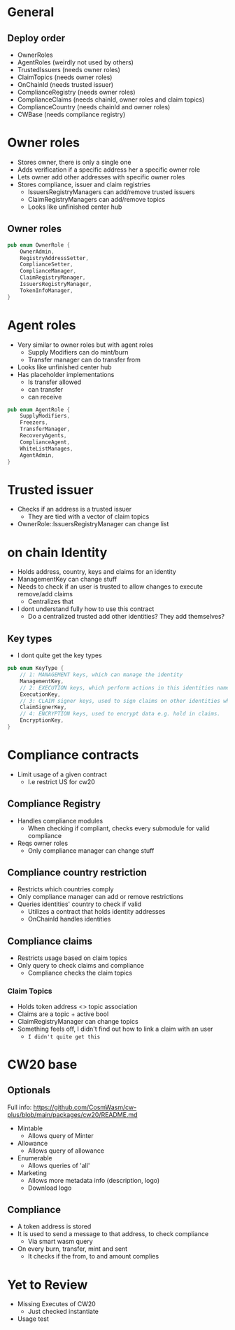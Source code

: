 # General
## Deploy order
- OwnerRoles
- AgentRoles (weirdly not used by others)
- TrustedIssuers (needs owner roles)
- ClaimTopics (needs owner roles)
- OnChainId (needs trusted issuer)
- ComplianceRegistry (needs owner roles)
- ComplianceClaims (needs chainId, owner roles and claim topics)
- ComplianceCountry (needs chainId and owner roles)
- CWBase (needs compliance registry)

# Owner roles
- Stores owner, there is only a single one
- Adds verification if a specific address her a specific owner role
- Lets owner add other addresses with specific owner roles
- Stores compliance, issuer and claim registries
  - IssuersRegistryManagers can add/remove trusted issuers
  - ClaimRegistryManagers can add/remove topics
  - Looks like unfinished center hub

## Owner roles
```rust
pub enum OwnerRole {
    OwnerAdmin,
    RegistryAddressSetter,
    ComplianceSetter,
    ComplianceManager,
    ClaimRegistryManager,
    IssuersRegistryManager,
    TokenInfoManager,
}
```

# Agent roles
- Very similar to owner roles but with agent roles
  - Supply Modifiers can do mint/burn
  - Transfer manager can do transfer from
- Looks like unfinished center hub
- Has placeholder implementations
  - Is transfer allowed
  - can transfer
  - can receive
```rust
pub enum AgentRole {
    SupplyModifiers,
    Freezers,
    TransferManager,
    RecoveryAgents,
    ComplianceAgent,
    WhiteListManages,
    AgentAdmin,
}
```

# Trusted issuer
- Checks if an address is a trusted issuer
  - They are tied with a vector of claim topics
- OwnerRole::IssuersRegistryManager can change list

# on chain Identity
- Holds address, country, keys and claims for an identity
- ManagementKey can change stuff
- Needs to check if an user is trusted to allow changes to execute remove/add claims
  - Centralizes that
- I dont understand fully how to use this contract
  - Do a centralized trusted add other identities? They add themselves?

## Key types
- I dont quite get the key types
```rust
pub enum KeyType {
    // 1: MANAGEMENT keys, which can manage the identity
    ManagementKey,
    // 2: EXECUTION keys, which perform actions in this identities name (signing, logins, transactions, etc.)
    ExecutionKey,
    // 3: CLAIM signer keys, used to sign claims on other identities which need to be revokable.
    ClaimSignerKey,
    // 4: ENCRYPTION keys, used to encrypt data e.g. hold in claims.
    EncryptionKey,
}
```

# Compliance contracts
- Limit usage of a given contract
  - I.e restrict US for cw20

## Compliance Registry
- Handles compliance modules
  - When checking if compliant, checks every submodule for valid compliance
- Reqs owner roles
  - Only compliance manager can change stuff

## Compliance country restriction
- Restricts which countries comply
- Only compliance manager can add or remove restrictions
- Queries identities' country to check if valid
  - Utilizes a contract that holds identity addresses
  - OnChainId handles identities

## Compliance claims
- Restricts usage based on claim topics
- Only query to check claims and compliance
  - Compliance checks the claim topics

### Claim Topics
- Holds token address <> topic association
- Claims are a topic + active bool
- ClaimRegistryManager can change topics
- Something feels off, I didn't find out how to link a claim with an user
  - `I didn't quite get this`

# CW20 base
## Optionals
Full info: https://github.com/CosmWasm/cw-plus/blob/main/packages/cw20/README.md
- Mintable
  - Allows query of Minter
- Allowance
  - Allows query of allowance
- Enumerable
  - Allows queries of 'all'
- Marketing
  - Allows more metadata info (description, logo)
  - Download logo

## Compliance
- A token address is stored
- It is used to send a message to that address, to check compliance
  - Via smart wasm query
- On every burn, transfer, mint and sent
  - It checks if the from, to and amount complies

# Yet to Review
- Missing Executes of CW20
  - Just checked instantiate
- Usage test
